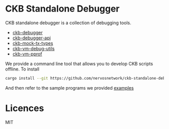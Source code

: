 # CKB Standalone Debugger

CKB standalone debugger is a collection of debugging tools.

- [ckb-debugger](./ckb-debugger)
- [ckb-debugger-api](./ckb-debugger-api)
- [ckb-mock-tx-types](./ckb-mock-tx-types)
- [ckb-vm-debug-utils](./ckb-vm-debug-utils)
- [ckb-vm-pprof](./ckb-vm-pprof)

We provide a command line tool that allows you to develop CKB scripts offline. To install

```sh
cargo install --git https://github.com/nervosnetwork/ckb-standalone-debugger ckb-debugger
```

And then refer to the sample programs we provided [examples](./ckb-debugger/examples/)

# Licences

MIT
